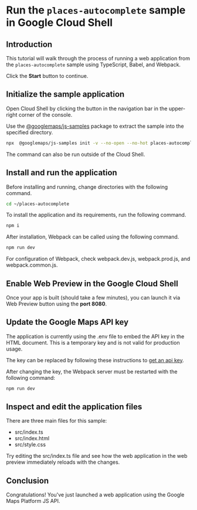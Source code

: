 # Run the `places-autocomplete` sample in Google Cloud Shell

<walkthrough-tutorial-duration duration="10"/>

## Introduction

This tutorial will walk through the process of running a web application from
the `places-autocomplete` sample using TypeScript, Babel, and Webpack.

Click the **Start** button to continue.

## Initialize the sample application

Open Cloud Shell by clicking the
<walkthrough-cloud-shell-icon></walkthrough-cloud-shell-icon> button in the
navigation bar in the upper-right corner of the console.

Use the [@googlemaps/js-samples](https://www.npmjs.com/package/@googlemaps/js-samples) package to 
extract the sample into the specified directory.

```bash
npx  @googlemaps/js-samples init -v --no-open --no-hot places-autocomplete ~/places-autocomplete
```

The command can also be run outside of the Cloud Shell.

## Install and run the application

Before installing and running, change directories with the following command.

```bash
cd ~/places-autocomplete
```

To install the application and its requirements, run the following command.

```bash
npm i
```

After installation, Webpack can be called using the following command.

```bash
npm run dev
```

For configuration of Webpack, check
<walkthrough-editor-open-file filePath="places-autocomplete/webpack.dev.js">webpack.dev.js</walkthrough-editor-open-file>,
<walkthrough-editor-open-file filePath="places-autocomplete/webpack.prod.js">webpack.prod.js</walkthrough-editor-open-file>,
and
<walkthrough-editor-open-file filePath="places-autocomplete/webpack.common.js">webpack.common.js</walkthrough-editor-open-file>.

## Enable Web Preview in the Google Cloud Shell

Once your app is built (should take a few minutes), you can launch it via
<walkthrough-spotlight-pointer target="cloudshell" spotlightId="devshell-web-preview-button">Web
Preview button</walkthrough-spotlight-pointer> using the **port 8080**.

## Update the Google Maps API key

The application is currently using the
<walkthrough-editor-open-file filePath="places-autocomplete/.env">.env</walkthrough-editor-open-file>
file to embed the API key in the HTML document. This is a temporary key and is
not valid for production usage.

The key can be replaced by following these instructions to
[get an api key](https://developers.google.com/maps/documentation/javascript/get-api-key).

After changing the key, the Webpack server must be restarted with the following
command:

```bash
npm run dev
```

## Inspect and edit the application files

There are three main files for this sample:

*   <walkthrough-editor-open-file filePath="places-autocomplete/src/index.ts">src/index.ts</walkthrough-editor-open-file>
*   <walkthrough-editor-open-file filePath="places-autocomplete/src/index.html">src/index.html</walkthrough-editor-open-file>
*   <walkthrough-editor-open-file filePath="places-autocomplete/src/style.css">src/style.css</walkthrough-editor-open-file>

Try editing the <walkthrough-editor-open-file filePath="places-autocomplete/src/index.ts">src/index.ts</walkthrough-editor-open-file> file and see how the web application in the web preview immediately reloads with the changes.

## Conclusion

<walkthrough-conclusion-trophy></walkthrough-conclusion-trophy>

Congratulations! You've just launched a web application using the Google Maps
Platform JS API.
